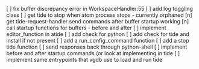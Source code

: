 [ ] fix buffer discrepancy error in WorkspaceHandler:55
[ ] add log toggling class
[ ] get tide to stop when atom process stops - currently orphaned
[n] get tide-request-handler send commands after buffer startup working
[n] call startup functions for buffers - before and after
[ ] implement editor_function in atide
[ ] add check for python
[ ] add check for tide and install if not present
[ ] add a run_config_command function
[ ] add a stop tide function
[ ] send responses back through python-shell 
[ ] implement before and after startup commands (or look at implementing in tide
[ ] implement same entrypoints that vgdb use to load and run tide
